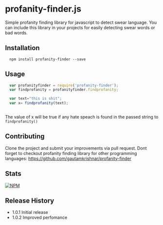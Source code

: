 # profanity-finder.js 
Simple profanity finding library for javascript to detect swear language. You can include this library in your projects for easily detecting swear words or bad words.

## Installation
```
  npm install profanity-finder --save
```
## Usage
```js
  var profanityfinder = require('profanity-finder');
  var findprofanity = profanityfinder.findprofanity;

  var text="this is shit";
  var x= findprofanity(text);
  
```
The value of x will be true if any hate speach is found in the passed string to `findprofanity()`
## Contributing
Clone the project and submit your improvements via pull request. Dont forget to checkout profanity finding library for other programming languages: 
https://github.com/gautamkrishnar/profanity-finder

## Stats
[![NPM](https://nodei.co/npm/profanity-finder.png?downloads=true&stars=true)](https://nodei.co/npm/profanity-finder/)

## Release History

* 1.0.1 Initial release
* 1.0.2 Improved perfomance
